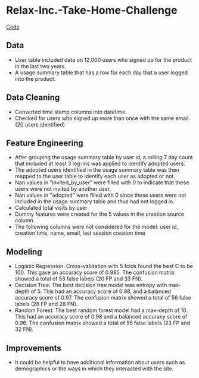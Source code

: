 # Relax-Inc.-Take-Home-Challenge

[Code](https://github.com/dinqui/Relax-Inc.-Take-Home-Challenge/blob/main/Relax%20Inc.%20Take-Home%20Challenge.ipynb)

## Data 
- User table included data on 12,000 users who signed up for the product in the last two years.
- A usage summary table that has a row for each day that a user logged into the product.

## Data Cleaning 
- Converted time stamp columns into datetime.
- Checked for users who signed up more than once with the same email. (20 users identified) 

## Feature Engineering
- After grouping the usage summary table by user id, a rolling 7 day count that included at least 3 log-ins was applied to identify adopted users. 
- The adopted users identified in the usage summary table was then mapped to the user table to identify each user as adopted or not.
- Nan values in "invited_by_user" were filled with 0 to indicate that these users were not invited by another user.
- Nan values in "adopted" were filled with 0 since these users were not included in the usage summary table and thus had not logged in. 
- Calculated total visits by user 
- Dummy features were created for the 5 values in the creation source column. 
- The following columns were not considered for the model: user id, creation time, name, email, last session creation time

## Modeling
- Logistic Regression: Cross-validation with 5 folds found the best C to be 100. This gave an accuracy score of 0.985. The confusion matrix showed a total of 53 false labels (20 FP and 33 FN). 
- Decision Tree: The best decision tree model was entropy with max-depth of 5. This had an accuracy score of 0.98, and a balanced accuracy score of 0.97. The confusion matrix showed a total of 56 false labels (28 FP and 28 FN). 
- Random Forest: The best random forest model had a max-depth of 10. This had an accuracy score of 0.98 and a balanced accuracy score of 0.96. The confusion matrix showed a total of 55 false labels (23 FP and 32 FN). 

## Improvements 
- It could be helpful to have additional information about users such as demographics or the ways in which they interacted with the site. 

